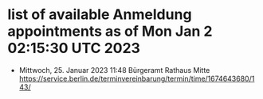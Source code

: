 # list of available Anmeldung appointments as of Mon Jan  2 02:15:30 UTC 2023
- Mittwoch, 25. Januar 2023 11:48 Bürgeramt Rathaus Mitte https://service.berlin.de/terminvereinbarung/termin/time/1674643680/143/
